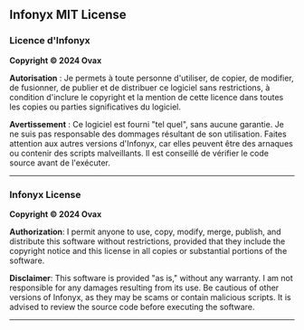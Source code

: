  **Infonyx** 
MIT License
---

### **Licence d'Infonyx**

**Copyright © 2024 Ovax**

**Autorisation** : Je permets à toute personne d'utiliser, de copier, de modifier, de fusionner, de publier et de distribuer ce logiciel sans restrictions, à condition d'inclure le copyright et la mention de cette licence dans toutes les copies ou parties significatives du logiciel.

**Avertissement** : Ce logiciel est fourni "tel quel", sans aucune garantie. Je ne suis pas responsable des dommages résultant de son utilisation. Faites attention aux autres versions d'Infonyx, car elles peuvent être des arnaques ou contenir des scripts malveillants. Il est conseillé de vérifier le code source avant de l'exécuter.

---

### **Infonyx License**

**Copyright © 2024 Ovax**

**Authorization**: I permit anyone to use, copy, modify, merge, publish, and distribute this software without restrictions, provided that they include the copyright notice and this license in all copies or substantial portions of the software.

**Disclaimer**: This software is provided "as is," without any warranty. I am not responsible for any damages resulting from its use. Be cautious of other versions of Infonyx, as they may be scams or contain malicious scripts. It is advised to review the source code before executing the software.

---


